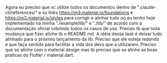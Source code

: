Agora eu preciso que vc utilize todos os documentos dentro de ".claude-cli/references/" e os links https://m3.material.io/foundations e https://m3.material.io/styles para corrigir e alinhar tudo oq eu tenho hoje implementado na minha "./example/lib/" e "./lib/" de acordo com a documentação oficial cobrindo todos os casos de uso. Preciso tb que toda mudança que fizer alinhe tb o README.md. A idéia dessa task é deixar tudo alinhado para o próximo lançamento da lib. Preciso que ele esteja redondo e que faça sentido para facilitar a vida dos devs que a utilizarem. Preciso que se alinhe com o material design mas tb preciso que se alinhe as boas praticas do Flutter / material.dart.
